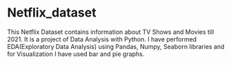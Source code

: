 # Netflix_dataset
This Netflix Dataset contains information about  TV Shows and Movies till 2021. It is a project of Data Analysis with Python. I have performed EDA(Exploratory Data Analysis) using Pandas, Numpy, Seaborn libraries and for Visualization I have used bar and pie graphs.
